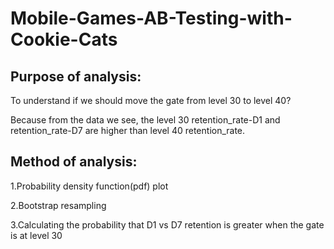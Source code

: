 # Mobile-Games-AB-Testing-with-Cookie-Cats
## Purpose of analysis:

To understand if we should move the gate from level 30 to level 40?

Because from the data we see, the level 30 retention_rate-D1 and retention_rate-D7 are higher than level 40 retention_rate.

## Method of analysis:

1.Probability density function(pdf) plot

2.Bootstrap resampling

3.Calculating the probability that D1 vs D7 retention is greater when the gate is at level 30
